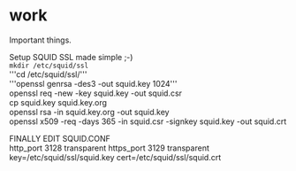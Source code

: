 # work
Important things.

Setup SQUID SSL made simple ;-)
<br />
`mkdir /etc/squid/ssl`
<br />
'''cd /etc/squid/ssl/'''
<br />
'''openssl genrsa -des3 -out squid.key 1024'''
<br />
openssl req -new -key squid.key -out squid.csr
<br />
cp squid.key squid.key.org
<br />
openssl rsa -in squid.key.org -out squid.key
<br />
openssl x509 -req -days 365 -in squid.csr -signkey squid.key -out squid.crt

FINALLY EDIT SQUID.CONF
<br />
http_port 3128 transparent
https_port 3129 transparent key=/etc/squid/ssl/squid.key cert=/etc/squid/ssl/squid.crt
